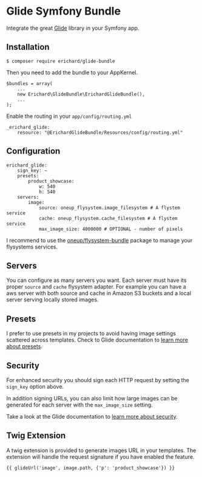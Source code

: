 Glide Symfony Bundle
====================

Integrate the great [Glide](http://glide.thephpleague.com/) library in your Symfony app.

Installation
------------

```
$ composer require erichard/glide-bundle
```

Then you need to add the bundle to your AppKernel.

```
$bundles = array(
    ...
    new Erichard\GlideBundle\ErichardGlideBundle(),
    ...
);
```

Enable the routing in your `app/config/routing.yml`

```
_erichard_glide:
    resource: "@ErichardGlideBundle/Resources/config/routing.yml"
```

Configuration
-------------

```
erichard_glide:
    sign_key: ~
    presets:
        product_showcase:
            w: 540
            h: 540
    servers:
        image:
            source: oneup_flysystem.image_filesystem # A flystem service
            cache: oneup_flysystem.cache_filesystem # A flystem service
            max_image_size: 4000000 # OPTIONAL - number of pixels

```

I recommend to use the [oneup/flysystem-bundle](https://github.com/1up-lab/OneupFlysystemBundle) package to manage your flysystems services.

Servers
-------

You can configure as many servers you want. Each server must have its proper `source` and `cache` flysystem adapter. For example you can have a aws server with both source and cache in Amazon S3 buckets and a local server serving locally stored images.

Presets
-------

I prefer to use presets in my projects to avoid having image settings scattered across templates. Check to Glide documentation to [learn more about presets](http://glide.thephpleague.com/1.0/config/defaults-and-presets/).

Security
--------

For enhanced security you should sign each HTTP request by setting the `sign_key` option above.

In addition signing URLs, you can also limit how large images can be generated for each server with the `max_image_size` setting.

Take a look at the Glide documentation to [learn more about security](http://glide.thephpleague.com/1.0/config/security/).

Twig Extension
--------------

A twig extension is provided to generate images URL in your templates. The extension will handle the request signature if you have enabled the feature.

```
{{ glideUrl('image', image.path, {'p': 'product_showcase'}) }}
```
